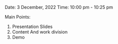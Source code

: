Date: 3 December, 2022
Time: 10:00 pm - 10:25 pm

Main Points:

1. Presentation Slides
2. Content And work division
3. Demo